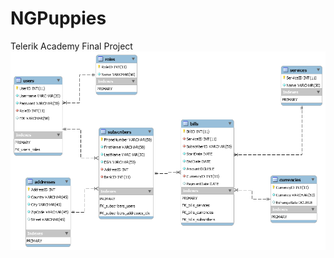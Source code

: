 # NGPuppies
Telerik Academy Final Project
![Alt text](https://github.com/TeamWasp/NGPuppies/blob/master/data/ngpuppies_db_diagram.png?raw=true 'Title')
